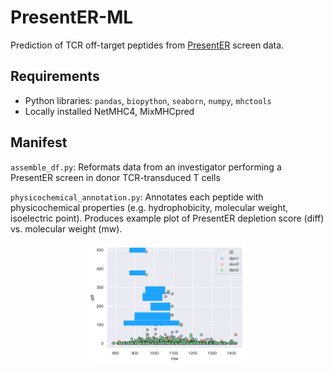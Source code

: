 # PresentER-ML
Prediction of TCR off-target peptides from [PresentER](https://pubmed.ncbi.nlm.nih.gov/32184297/) screen data.

## Requirements
- Python libraries: `pandas`, `biopython`, `seaborn`, `numpy`, `mhctools`
- Locally installed NetMHC4, MixMHCpred 

## Manifest
`assemble_df.py`: Reformats data from an investigator performing a PresentER screen in donor TCR-transduced T cells

`physicochemical_annotation.py`: Annotates each peptide with physicochemical properties (e.g. hydrophobicity, molecular weight, isoelectric point).
Produces example plot of PresentER depletion score (diff) vs. molecular weight (mw).
<p align="center">
<img src="diff-mw.png" height=50% width=50%>
</p>
